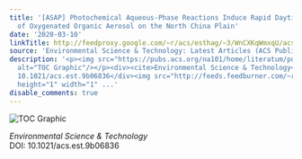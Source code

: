 ```yaml
---
title: '[ASAP] Photochemical Aqueous-Phase Reactions Induce Rapid Daytime Formation
  of Oxygenated Organic Aerosol on the North China Plain'
date: '2020-03-10'
linkTitle: http://feedproxy.google.com/~r/acs/esthag/~3/WnCXKqWmxqU/acs.est.9b06836
source: 'Environmental Science & Technology: Latest Articles (ACS Publications)'
description: '<p><img src="https://pubs.acs.org/na101/home/literatum/publisher/achs/journals/content/esthag/0/esthag.ahead-of-print/acs.est.9b06836/20200310/images/medium/es9b06836_0006.gif"
  alt="TOC Graphic"/></p><div><cite>Environmental Science & Technology</cite></div><div>DOI:
  10.1021/acs.est.9b06836</div><img src="http://feeds.feedburner.com/~r/acs/esthag/~4/WnCXKqWmxqU"
  height="1" width="1" ...'
disable_comments: true
---
```

<p><img src="https://pubs.acs.org/na101/home/literatum/publisher/achs/journals/content/esthag/0/esthag.ahead-of-print/acs.est.9b06836/20200310/images/medium/es9b06836_0006.gif" alt="TOC Graphic"/></p><div><cite>Environmental Science & Technology</cite></div><div>DOI: 10.1021/acs.est.9b06836</div><img src="http://feeds.feedburner.com/~r/acs/esthag/~4/WnCXKqWmxqU" height="1" width="1" ...